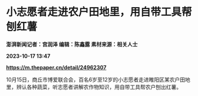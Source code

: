 # 小志愿者走进农户田地里，用自带工具帮刨红薯
**澎湃新闻记者：宫润泽 编辑：陈鑫露 素材来源：相关人士**

**2023-10-17 13:47**

**https://m.thepaper.cn/detail/24962307**

10月15日，商丘市博爱联合会，百名6岁至12岁的小志愿者走进睢阳区某农户田地里，辨认各种蔬菜，听志愿者讲解农作物知识，用自带工具帮农户刨出红薯。